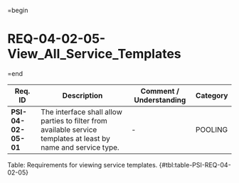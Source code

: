 =begin

# REQ-04-02-05-View_All_Service_Templates

=end

| Req. ID | Description | Comment / Understanding | Category |
| ------- | ----------- | ----------------------- | -------- |
| __PSI-04-02-05-01__ | The interface shall allow parties to filter from available service templates at least by name and service type. | - | POOLING |

Table: Requirements for viewing service templates. {#tbl:table-PSI-REQ-04-02-05}
